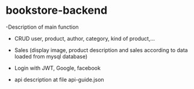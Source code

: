 # bookstore-backend
-Description of main function

 + CRUD user, product, author, category, kind of product,...

 + Sales (display image, product description and sales according to data loaded from mysql database)

 + Login with JWT, Google, facebook

- api description at file api-guide.json
